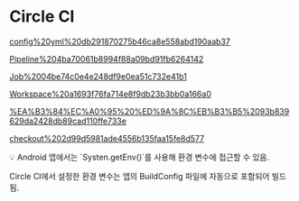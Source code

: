 # Circle CI

[config%20yml%20db291870275b46ca8e558abd190aab37](config%20yml%20db291870275b46ca8e558abd190aab37)

[Pipeline%204ba70061b8994f88a09bd91fb6264142](Pipeline%204ba70061b8994f88a09bd91fb6264142)

[Job%2004be74c0e4e248df9e0ea51c732e41b1](Job%2004be74c0e4e248df9e0ea51c732e41b1)

[Workspace%20a1693f76fa714e8f9db23b3bb0a166a0](Workspace%20a1693f76fa714e8f9db23b3bb0a166a0)

[%EA%B3%84%EC%A0%95%20%ED%9A%8C%EB%B3%B5%2093b839629da2428db89cad110ffe733e](%EA%B3%84%EC%A0%95%20%ED%9A%8C%EB%B3%B5%2093b839629da2428db89cad110ffe733e)

[checkout%202d99d5981ade4556b135faa15fe8d577](checkout%202d99d5981ade4556b135faa15fe8d577)

<aside>
💡 Android 앱에서는 `Systen.getEnv()`를 사용해 환경 변수에 접근할 수 있음.

Circle CI에서 설정한 환경 변수는 앱의 BuildConfig 파일에 자동으로 포함되어 빌드됨.

</aside>